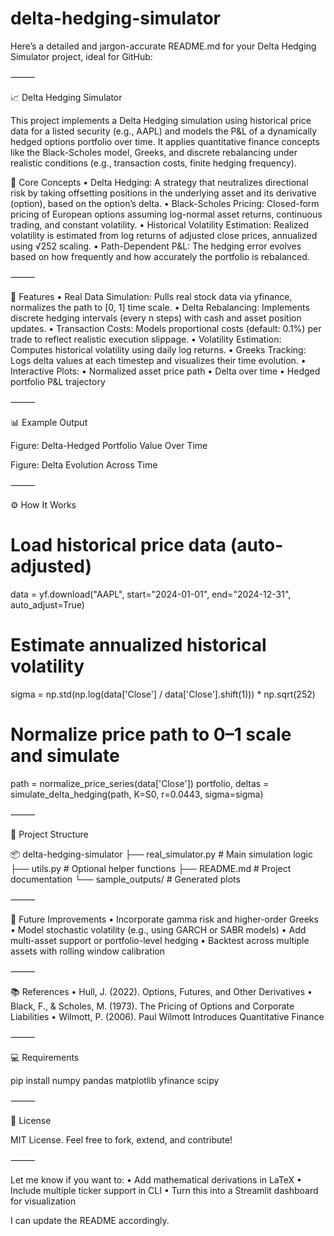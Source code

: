 # delta-hedging-simulator

Here’s a detailed and jargon-accurate README.md for your Delta Hedging Simulator project, ideal for GitHub:

⸻

📈 Delta Hedging Simulator

This project implements a Delta Hedging simulation using historical price data for a listed security (e.g., AAPL) and models the P&L of a dynamically hedged options portfolio over time. It applies quantitative finance concepts like the Black-Scholes model, Greeks, and discrete rebalancing under realistic conditions (e.g., transaction costs, finite hedging frequency).

🧠 Core Concepts
	•	Delta Hedging: A strategy that neutralizes directional risk by taking offsetting positions in the underlying asset and its derivative (option), based on the option’s delta.
	•	Black-Scholes Pricing: Closed-form pricing of European options assuming log-normal asset returns, continuous trading, and constant volatility.
	•	Historical Volatility Estimation: Realized volatility is estimated from log returns of adjusted close prices, annualized using √252 scaling.
	•	Path-Dependent P&L: The hedging error evolves based on how frequently and how accurately the portfolio is rebalanced.

⸻

🚀 Features
	•	Real Data Simulation: Pulls real stock data via yfinance, normalizes the path to [0, 1] time scale.
	•	Delta Rebalancing: Implements discrete hedging intervals (every n steps) with cash and asset position updates.
	•	Transaction Costs: Models proportional costs (default: 0.1%) per trade to reflect realistic execution slippage.
	•	Volatility Estimation: Computes historical volatility using daily log returns.
	•	Greeks Tracking: Logs delta values at each timestep and visualizes their time evolution.
	•	Interactive Plots:
	•	Normalized asset price path
	•	Delta over time
	•	Hedged portfolio P&L trajectory

⸻

📊 Example Output

Figure: Delta-Hedged Portfolio Value Over Time

Figure: Delta Evolution Across Time

⸻

⚙️ How It Works

# Load historical price data (auto-adjusted)
data = yf.download("AAPL", start="2024-01-01", end="2024-12-31", auto_adjust=True)

# Estimate annualized historical volatility
sigma = np.std(np.log(data['Close'] / data['Close'].shift(1))) * np.sqrt(252)

# Normalize price path to 0–1 scale and simulate
path = normalize_price_series(data['Close'])
portfolio, deltas = simulate_delta_hedging(path, K=S0, r=0.0443, sigma=sigma)


⸻

📁 Project Structure

📦 delta-hedging-simulator
├── real_simulator.py     # Main simulation logic
├── utils.py              # Optional helper functions
├── README.md             # Project documentation
└── sample_outputs/       # Generated plots


⸻

🧪 Future Improvements
	•	Incorporate gamma risk and higher-order Greeks
	•	Model stochastic volatility (e.g., using GARCH or SABR models)
	•	Add multi-asset support or portfolio-level hedging
	•	Backtest across multiple assets with rolling window calibration

⸻

📚 References
	•	Hull, J. (2022). Options, Futures, and Other Derivatives
	•	Black, F., & Scholes, M. (1973). The Pricing of Options and Corporate Liabilities
	•	Wilmott, P. (2006). Paul Wilmott Introduces Quantitative Finance

⸻

💻 Requirements

pip install numpy pandas matplotlib yfinance scipy


⸻

📌 License

MIT License. Feel free to fork, extend, and contribute!

⸻

Let me know if you want to:
	•	Add mathematical derivations in LaTeX
	•	Include multiple ticker support in CLI
	•	Turn this into a Streamlit dashboard for visualization

I can update the README accordingly.
